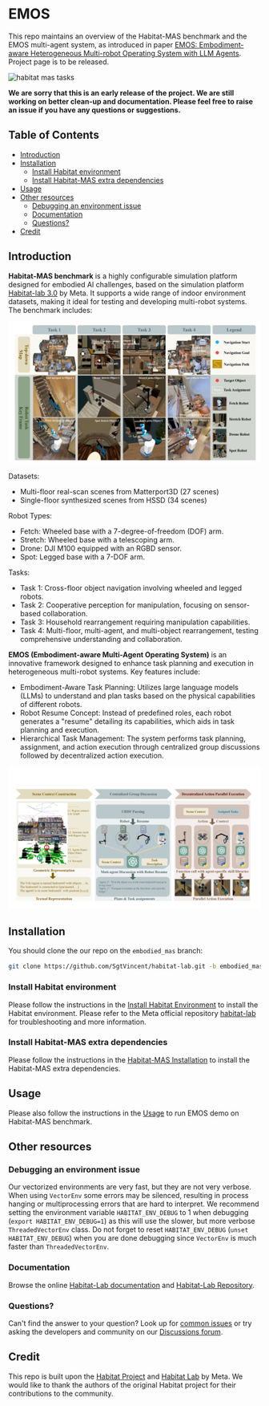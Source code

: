 # EMOS

This repo maintains an overview of the Habitat-MAS benchmark and the EMOS multi-agent system, as introduced in paper [EMOS: Embodiment-aware Heterogeneous Multi-robot Operating System with LLM Agents](https://arxiv.org/pdf/2410.22662). Project page is to be released. 

![habitat mas tasks](docs/images/habitat_mas_task_4.gif)
<!-- <iframe width="1104" height="621" src="https://www.youtube.com/embed/icOXdZD4P70" title="EMOS: Embodiment-aware Heterogeneous Multi-robot Operating System with LLM Agents" frameborder="0" allow="accelerometer; autoplay; clipboard-write; encrypted-media; gyroscope; picture-in-picture; web-share" referrerpolicy="strict-origin-when-cross-origin" allowfullscreen></iframe> -->

**We are sorry that this is an early release of the project. We are still working on better clean-up and documentation. Please feel free to raise an issue if you have any questions or suggestions.**

## Table of Contents
- [Introduction](#introduction)
- [Installation](#installation)
    - [Install Habitat environment](#install-habitat-environment)
    - [Install Habitat-MAS extra dependencies](#install-habitat-mas-extra-dependencies)
- [Usage](#usage)
- [Other resources](#other-resources)
    - [Debugging an environment issue](#debugging-an-environment-issue)
    - [Documentation](#documentation)
    - [Questions?](#questions)
- [Credit](#credit)
    

## Introduction

**Habitat-MAS benchmark** is a highly configurable simulation platform designed for embodied AI challenges, based on the simulation platform [Habitat-lab 3.0](https://github.com/facebookresearch/habitat-lab) by Meta. It supports a wide range of indoor environment datasets, making it ideal for testing and developing multi-robot systems. The benchmark includes:

![Habitat_MAS_overview](docs/images/Habitat_MAS_overview.png)

Datasets:
- Multi-floor real-scan scenes from Matterport3D (27 scenes)
- Single-floor synthesized scenes from HSSD (34 scenes)

Robot Types:
- Fetch: Wheeled base with a 7-degree-of-freedom (DOF) arm.
- Stretch: Wheeled base with a telescoping arm.
- Drone: DJI M100 equipped with an RGBD sensor.
- Spot: Legged base with a 7-DOF arm.

Tasks:
- Task 1: Cross-floor object navigation involving wheeled and legged robots.
- Task 2: Cooperative perception for manipulation, focusing on sensor-based collaboration.
- Task 3: Household rearrangement requiring manipulation capabilities.
- Task 4: Multi-floor, multi-agent, and multi-object rearrangement, testing comprehensive understanding and collaboration.

**EMOS (Embodiment-aware Multi-Agent Operating System)** is an innovative framework designed to enhance task planning and execution in heterogeneous multi-robot systems. 
Key features include:
- Embodiment-Aware Task Planning: Utilizes large language models (LLMs) to understand and plan tasks based on the physical capabilities of different robots.
- Robot Resume Concept: Instead of predefined roles, each robot generates a "resume" detailing its capabilities, which aids in task planning and execution.
- Hierarchical Task Management: The system performs task planning, assignment, and action execution through centralized group discussions followed by decentralized action execution.

![EMOS_overview](docs/images/EMOS_overview.png)


<!-- ## Citing EMOS & Habitat-MAS

- [] TODO -->

## Installation

You should clone the our repo on the `embodied_mas` branch:

```bash
git clone https://github.com/SgtVincent/habitat-lab.git -b embodied_mas
```

### Install Habitat environment
Please follow the instructions in the [Install Habitat Environment](./install_habitat.md) to install the Habitat environment. Please refer to the Meta official repository [habitat-lab](https://github.com/facebookresearch/habitat-lab) for troubleshooting and more information.

### Install Habitat-MAS extra dependencies
Please follow the instructions in the [Habitat-MAS Installation](./habitat-mas/README.md#installation) to install the Habitat-MAS extra dependencies.

## Usage
Please also follow the instructions in the [Usage](./habitat-mas/README.md#usage) to run EMOS demo on Habitat-MAS benchmark.

## Other resources

### Debugging an environment issue

Our vectorized environments are very fast, but they are not very verbose. When using `VectorEnv` some errors may be silenced, resulting in process hanging or multiprocessing errors that are hard to interpret. We recommend setting the environment variable `HABITAT_ENV_DEBUG` to 1 when debugging (`export HABITAT_ENV_DEBUG=1`) as this will use the slower, but more verbose `ThreadedVectorEnv` class. Do not forget to reset `HABITAT_ENV_DEBUG` (`unset HABITAT_ENV_DEBUG`) when you are done debugging since `VectorEnv` is much faster than `ThreadedVectorEnv`.

### Documentation

Browse the online [Habitat-Lab documentation](https://aihabitat.org/docs/habitat-lab/index.html) and [Habitat-Lab Repository](https://github.com/facebookresearch/habitat-lab).


### Questions?
Can't find the answer to your question? Look up for [common issues](./TROUBLESHOOTING.md) or try asking the developers and community on our [Discussions forum](https://github.com/facebookresearch/habitat-lab/discussions).

## Credit
This repo is built upon the [Habitat Project](https://aihabitat.org/) and [Habitat Lab](https://github.com/facebookresearch/habitat-lab) by Meta.
We would like to thank the authors of the original Habitat project for their contributions to the community.